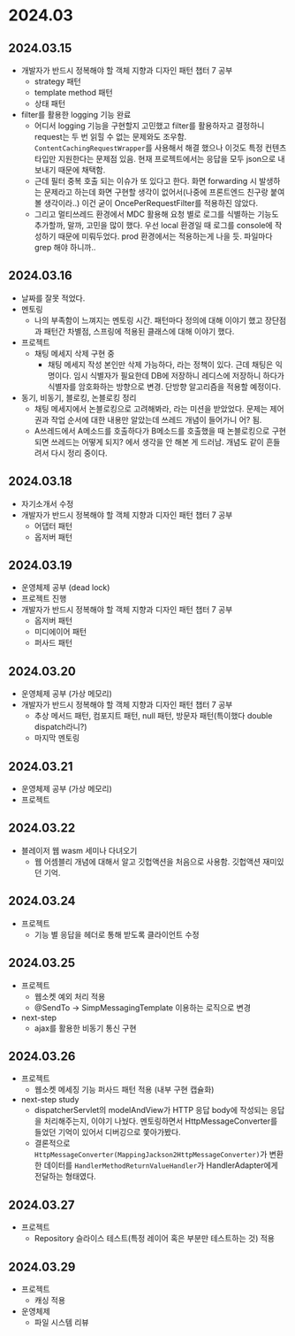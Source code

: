 # 2024.03
## 2024.03.15
- 개발자가 반드시 정복해야 할 객체 지향과 디자인 패턴 챕터 7 공부
  - strategy 패턴
  - template method 패턴
  - 상태 패턴
- filter를 활용한 logging 기능 완료
  - 어디서 logging 기능을 구현할지 고민했고 filter를 활용하자고 결정하니 request는 두 번 읽힐 수 없는 문제와도 조우함. `ContentCachingRequestWrapper`를 사용해서 해결 했으나 이것도 특정 컨텐츠 타입만 지원한다는 문제점 있음. 현재 프로젝트에서는 응답을 모두 json으로 내보내기 때문에 채택함.
  - 근데 필터 중복 호출 되는 이슈가 또 있다고 한다. 화면 forwarding 시 발생하는 문제라고 하는데 화면 구현할 생각이 없어서(나중에 프론트엔드 친구랑 붙여 볼 생각이라..) 이건 굳이 OncePerRequestFilter를 적용하진 않았다.
  - 그리고 멀티쓰레드 환경에서 MDC 활용해 요청 별로 로그를 식별하는 기능도 추가할까, 말까, 고민을 많이 했다. 우선 local 환경일 때 로그를 console에 작성하기 때문에 미뤄두었다. prod 환경에서는 적용하는게 나을 듯. 파일마다 grep 해야 하니까..

## 2024.03.16
- 날짜를 잘못 적었다.
- 멘토링
  - 나의 부족함이 느껴지는 멘토링 시간. 패턴마다 정의에 대해 이야기 했고 장단점과 패턴간 차별점, 스프링에 적용된 클래스에 대해 이야기 했다.
- 프로젝트
  - 채팅 메세지 삭제 구현 중
    - 채팅 메세지 작성 본인만 삭제 가능하다, 라는 정책이 있다. 근데 채팅은 익명이다. 임시 식별자가 필요한데 DB에 저장하니 레디스에 저장하니 하다가 식별자를 암호화하는 방향으로 변경. 단방향 알고리즘을 적용할 예정이다.
- 동기, 비동기, 블로킹, 논블로킹 정리
  - 채팅 메세지에서 논블로킹으로 고려해봐라, 라는 미션을 받았었다. 문제는 제어권과 작업 순서에 대한 내용만 알았는데 쓰레드 개념이 들어가니 어? 됨.
  - A쓰레드에서 A메소드를 호출하다가 B메소드를 호출했을 때 논블로킹으로 구현되면 쓰레드는 어떻게 되지? 에서 생각을 안 해본 게 드러남. 개념도 같이 흔들려서 다시 정리 중이다.

## 2024.03.18
- 자기소개서 수정
- 개발자가 반드시 정복해야 할 객체 지향과 디자인 패턴 챕터 7 공부
  - 어댑터 패턴
  - 옵저버 패턴

## 2024.03.19
- 운영체제 공부 (dead lock)
- 프로젝트 진행
- 개발자가 반드시 정복해야 할 객체 지향과 디자인 패턴 챕터 7 공부
  - 옵저버 패턴
  - 미디에이어 패턴
  - 퍼사드 패턴

## 2024.03.20
- 운영체제 공부 (가상 메모리)
- 개발자가 반드시 정복해야 할 객체 지향과 디자인 패턴 챕터 7 공부
  - 추상 메서드 패턴, 컴포지트 패턴, null 패턴, 방문자 패턴(특이했다 double dispatch라니?)
  - 마지막 멘토링

## 2024.03.21
- 운영체제 공부 (가상 메모리)
- 프로젝트

## 2024.03.22
- 블레이저 웹 wasm 세미나 다녀오기
  - 웹 어셈블리 개념에 대해서 알고 깃헙액션을 처음으로 사용함. 깃헙액션 재미있던 기억.

## 2024.03.24
- 프로젝트
  - 기능 별 응답을 헤더로 통해 받도록 클라이언트 수정
## 2024.03.25
- 프로젝트
  - 웹소켓 예외 처리 적용
  - @SendTo -> SimpMessagingTemplate 이용하는 로직으로 변경
- next-step
  - ajax를 활용한 비동기 통신 구현
## 2024.03.26
- 프로젝트
  - 웹소켓 메세징 기능 퍼사드 패턴 적용 (내부 구현 캡슐화)
- next-step study
  - dispatcherServlet의 modelAndView가 HTTP 응답 body에 작성되는 응답을 처리해주는지, 이야기 나눴다. 멘토링하면서 HttpMessageConverter를 들었던 기억이 있어서 디버깅으로 쫓아가봤다.
  - 결론적으로 `HttpMessageConverter(MappingJackson2HttpMessageConverter)`가 변환한 데이터를 `HandlerMethodReturnValueHandler`가 HandlerAdapter에게 전달하는 형태였다.

## 2024.03.27
- 프로젝트
  - Repository 슬라이스 테스트(특정 레이어 혹은 부분만 테스트하는 것) 적용

## 2024.03.29
- 프로젝트
  - 캐싱 적용
- 운영체제
  - 파일 시스템 리뷰
